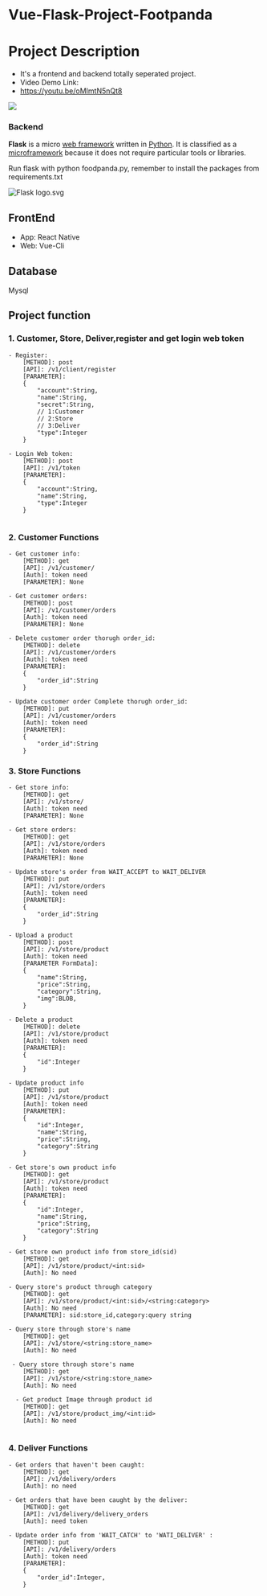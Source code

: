 # Vue-Flask-Project-Footpanda

# Project Description

* It's a frontend and backend totally seperated project.
* Video Demo Link:
*   https://youtu.be/oMImtN5nQt8

![](https://i.imgur.com/nmHpTSc.png)

### Backend

**Flask** is a micro [web framework](https://en.wikipedia.org/wiki/Web_framework) written in [Python](https://en.wikipedia.org/wiki/Python_(programming_language)). It is classified as a [microframework](https://en.wikipedia.org/wiki/Microframework) because it does not require particular tools or libraries.

Run flask with python foodpanda.py, remember to install the packages from requirements.txt

![Flask logo.svg](https://upload.wikimedia.org/wikipedia/commons/thumb/3/3c/Flask_logo.svg/220px-Flask_logo.svg.png)

## FrontEnd

* App: React Native
* Web: Vue-Cli

## Database

Mysql

## Project function

### 1. Customer, Store, Deliver,register and get login web token

```
- Register:
    [METHOD]: post
    [API]: /v1/client/register
    [PARAMETER]: 
    {
        "account":String,
        "name":String,
        "secret":String,
        // 1:Customer
        // 2:Store
        // 3:Deliver
        "type":Integer 
    }

- Login Web token:
    [METHOD]: post
    [API]: /v1/token
    [PARAMETER]: 
    {
        "account":String,
        "name":String,
        "type":Integer
    }
  
```

### 2. Customer Functions

```
- Get customer info:
    [METHOD]: get
    [API]: /v1/customer/
    [Auth]: token need
    [PARAMETER]: None

- Get customer orders:
    [METHOD]: post
    [API]: /v1/customer/orders
    [Auth]: token need
    [PARAMETER]: None
    
- Delete customer order thorugh order_id:
    [METHOD]: delete
    [API]: /v1/customer/orders
    [Auth]: token need
    [PARAMETER]: 
    {
        "order_id":String
    }
    
- Update customer order Complete thorugh order_id:
    [METHOD]: put
    [API]: /v1/customer/orders
    [Auth]: token need
    [PARAMETER]: 
    {
        "order_id":String
    }

```

### 3. Store Functions

```
- Get store info:
    [METHOD]: get
    [API]: /v1/store/
    [Auth]: token need
    [PARAMETER]: None

- Get store orders:
    [METHOD]: get
    [API]: /v1/store/orders
    [Auth]: token need
    [PARAMETER]: None
    
- Update store's order from WAIT_ACCEPT to WAIT_DELIVER
    [METHOD]: put
    [API]: /v1/store/orders
    [Auth]: token need
    [PARAMETER]: 
    {
        "order_id":String
    }
    
- Upload a product 
    [METHOD]: post
    [API]: /v1/store/product
    [Auth]: token need
    [PARAMETER FormData]: 
    {
        "name":String,
        "price":String,
        "category":String,
        "img":BLOB,
    }
    
- Delete a product 
    [METHOD]: delete
    [API]: /v1/store/product
    [Auth]: token need
    [PARAMETER]: 
    {
        "id":Integer
    }
    
- Update product info
    [METHOD]: put
    [API]: /v1/store/product
    [Auth]: token need
    [PARAMETER]: 
    {
        "id":Integer,
        "name":String,
        "price":String,
        "category":String
    }
    
- Get store's own product info
    [METHOD]: get
    [API]: /v1/store/product
    [Auth]: token need
    [PARAMETER]: 
    {
        "id":Integer,
        "name":String,
        "price":String,
        "category":String
    }
    
- Get store own product info from store_id(sid)
    [METHOD]: get
    [API]: /v1/store/product/<int:sid>
    [Auth]: No need
    
- Query store's product through category
    [METHOD]: get
    [API]: /v1/store/product/<int:sid>/<string:category>
    [Auth]: No need
    [PARAMETER]: sid:store_id,category:query string
    
- Query store through store's name
    [METHOD]: get
    [API]: /v1/store/<string:store_name>
    [Auth]: No need
 
 - Query store through store's name
    [METHOD]: get
    [API]: /v1/store/<string:store_name>
    [Auth]: No need
 
  - Get product Image through product id
    [METHOD]: get
    [API]: /v1/store/product_img/<int:id>
    [Auth]: No need
 
```



### 4. Deliver Functions

```
- Get orders that haven't been caught:
    [METHOD]: get
    [API]: /v1/delivery/orders
    [Auth]: no need

- Get orders that have been caught by the deliver:
    [METHOD]: get
    [API]: /v1/delivery/delivery_orders
    [Auth]: need token

- Update order info from 'WAIT_CATCH' to 'WATI_DELIVER' :
    [METHOD]: put
    [API]: /v1/delivery/orders
    [Auth]: token need
    [PARAMETER]: 
    {
        "order_id":Integer,
    }
```
